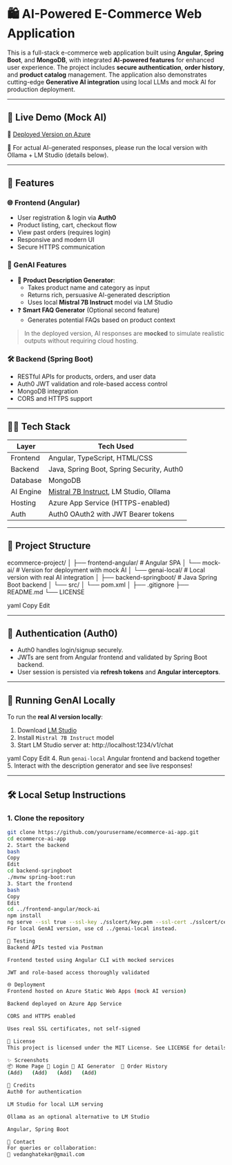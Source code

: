 # 🛍️ AI-Powered E-Commerce Web Application

This is a full-stack e-commerce web application built using **Angular**, **Spring Boot**, and **MongoDB**, with integrated **AI-powered features** for enhanced user experience. The project includes **secure authentication**, **order history**, and **product catalog** management. The application also demonstrates cutting-edge **Generative AI integration** using local LLMs and mock AI for production deployment.

---

## 🚀 Live Demo (Mock AI)
🔗 [Deployed Version on Azure](https://your-azure-link.com)

🧪 For actual AI-generated responses, please run the local version with Ollama + LM Studio (details below).

---

## 📌 Features

### 🌐 Frontend (Angular)
- User registration & login via **Auth0**
- Product listing, cart, checkout flow
- View past orders (requires login)
- Responsive and modern UI
- Secure HTTPS communication

### 🧠 GenAI Features
- 📝 **Product Description Generator**:
  - Takes product name and category as input
  - Returns rich, persuasive AI-generated description
  - Uses local **Mistral 7B Instruct** model via LM Studio
- ❓ **Smart FAQ Generator** (Optional second feature)
  - Generates potential FAQs based on product context

> In the deployed version, AI responses are **mocked** to simulate realistic outputs without requiring cloud hosting.

### 🛠️ Backend (Spring Boot)
- RESTful APIs for products, orders, and user data
- Auth0 JWT validation and role-based access control
- MongoDB integration
- CORS and HTTPS support

---

## 🧑‍💻 Tech Stack

| Layer      | Tech Used                                    |
|------------|----------------------------------------------|
| Frontend   | Angular, TypeScript, HTML/CSS                |
| Backend    | Java, Spring Boot, Spring Security, Auth0    |
| Database   | MongoDB                                      |
| AI Engine  | [Mistral 7B Instruct](https://mistral.ai), LM Studio, Ollama |
| Hosting    | Azure App Service (HTTPS-enabled)            |
| Auth       | Auth0 OAuth2 with JWT Bearer tokens          |

---

## 📁 Project Structure

ecommerce-project/
│
├── frontend-angular/ # Angular SPA
│ └── mock-ai/ # Version for deployment with mock AI
│ └── genai-local/ # Local version with real AI integration
│
├── backend-springboot/ # Java Spring Boot backend
│ └── src/
│ └── pom.xml
│
├── .gitignore
├── README.md
└── LICENSE

yaml
Copy
Edit

---

## 🔐 Authentication (Auth0)

- Auth0 handles login/signup securely.
- JWTs are sent from Angular frontend and validated by Spring Boot backend.
- User session is persisted via **refresh tokens** and **Angular interceptors**.

---

## 🧠 Running GenAI Locally

To run the **real AI version locally**:

1. Download [LM Studio](https://lmstudio.ai/)
2. Install `Mistral 7B Instruct` model
3. Start LM Studio server at:
http://localhost:1234/v1/chat

yaml
Copy
Edit
4. Run `genai-local` Angular frontend and backend together
5. Interact with the description generator and see live responses!

---

## 🛠️ Local Setup Instructions

### 1. Clone the repository
```bash
git clone https://github.com/yourusername/ecommerce-ai-app.git
cd ecommerce-ai-app
2. Start the backend
bash
Copy
Edit
cd backend-springboot
./mvnw spring-boot:run
3. Start the frontend
bash
Copy
Edit
cd ../frontend-angular/mock-ai
npm install
ng serve --ssl true --ssl-key ./sslcert/key.pem --ssl-cert ./sslcert/cert.pem
For local GenAI version, use cd ../genai-local instead.

🧪 Testing
Backend APIs tested via Postman

Frontend tested using Angular CLI with mocked services

JWT and role-based access thoroughly validated

🌐 Deployment
Frontend hosted on Azure Static Web Apps (mock AI version)

Backend deployed on Azure App Service

CORS and HTTPS enabled

Uses real SSL certificates, not self-signed

🧾 License
This project is licensed under the MIT License. See LICENSE for details.

✨ Screenshots
📦 Home Page	🔐 Login	🧠 AI Generator	📄 Order History
(Add)	(Add)	(Add)	(Add)

📣 Credits
Auth0 for authentication

LM Studio for local LLM serving

Ollama as an optional alternative to LM Studio

Angular, Spring Boot

💬 Contact
For queries or collaboration:
📧 vedanghatekar@gmail.com

